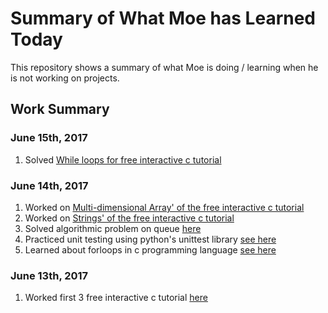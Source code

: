# Summary of What Moe has Learned Today

This repository shows a summary of what Moe is doing / learning when he is not working on projects.

## Work Summary

### June 15th, 2017
1. Solved [While loops for free interactive c tutorial]('http://www.learn-c.org/en/While_loops')

### June 14th, 2017
1. Worked on [Multi-dimensional Array' of the free interactive c tutorial](https://www.learn-c.org/en/Multidimensional_Arrays)
2. Worked on [Strings' of the free interactive c tutorial](https://www.learn-c.org/en/Strings)
3. Solved algorithmic problem on queue [here](https://www.hackerrank.com/challenges/queue-using-two-stacks/submissions/code/46791339) 
4. Practiced unit testing using python's unittest library [see here](https://github.com/hyungmogu/What-s-Moe-learning/blob/master/algorithm/queue/test.py)
5. Learned about forloops in c programming language [see here](http://www.learn-c.org/en/For_loops)

### June 13th, 2017
1. Worked first 3 free interactive c tutorial [here](https://www.learn-c.org/)
